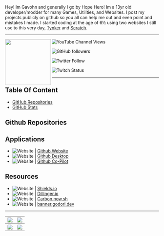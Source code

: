 <!---
Home Page (Read Me)
--->
Hey! Im Gavohn and generally I go by Hope Hero! Im a 13yr old developer/modder for many Games, Utilities, and Websites. I post my projects publicly on github so you all can help me out and even point and mistakes I made. I started coding at the age of 6½ using two websites I still use to this very day, [Tynker](https://tynker.com/) and [Scratch](https://scratch.mit.edu/).

---
<!---
Main Image / Socials
--->
</p>

  <img align="left" height="150px" src="https://i.postimg.cc/c4MC9HfC/173149-F5-3-F57-40-C7-9496-7-BEDCDF4-B1-A9.png">

  ![YouTube Channel Views](https://img.shields.io/youtube/channel/views/UCxx6cvVrAysi0RgEshiE4IA?color=lime&label=HopeHero&logo=Youtube&logoColor=lime&style=plastic)
  
  ![GitHub followers](https://img.shields.io/github/followers/HopeHero?color=lime&label=HopeHero&logo=github&logoColor=lime&style=plastic)
  
  ![Twitter Follow](https://img.shields.io/twitter/follow/HopeHero?color=lime&label=HopeHero&logo=twitter&logoColor=lime&style=plastic)
  
  ![Twitch Status](https://img.shields.io/twitch/status/HopeHero?color=lime&label=HopeHero&logo=twitch&logoColor=lime&style=plastic)
  
</p>

---
## Table Of Content
  - [GitHub Repositories](#github-repositories)
  - [GitHub Stats](#github-stats)

## Github Repositories

## Applications
<!---
Applications (Markdown / HTML Bordering)
--->
<p align="left">

  - ![Website](https://img.shields.io/website?url=https%3A%2F%2Fgithub.com) | [Github Website](https://github.com/)
  - ![Website](https://img.shields.io/website?url=https%3A%2F%2Fdesktop.github.com) | [Github Desktop](https://desktop.github.com/)
  - ![Website](https://img.shields.io/website?url=https%3A%2F%2Fcopilot.github.com/) | [Github Co-Pilot](https://copilot.github.com/)

</p>

## Resources
<!---
Resources (Markdown / HTML Bordering)
--->
<p align="left">

  - ![Website](https://img.shields.io/website?url=https%3A%2F%2Fshields.io) | [Shields.io](https://shields.io/)
  - ![Website](https://img.shields.io/website?url=https%3A%2F%2Fdillinger.io%2F) | [Dillinger.io](https://dillinger.io/)
  - ![Website](https://img.shields.io/website?url=https%3A%2F%2Fcarbon.now.sh%2F) | [Carbon.now.sh](https://carbon.now.sh/)
  - ![Website](https://img.shields.io/website?url=https%3A%2F%2Fbanner.godori.dev%2F) | [banner.godori.dev](https://banner.godori.dev/)

</p>

---
<!---
Align the github cards + Testing for sub`s in HTML
--->

</p>
  <p align="left">
  
  | <img src="https://github-readme-stats.vercel.app/api?username=HopeHero&show_icons=true&theme=merko"> |  <img src="https://github-readme-stats.vercel.app/api/wakatime?username=HopeHero&theme=merko"> |
  | - | - |
  | <img src="https://github-readme-stats.vercel.app/api/top-langs/?username=HopeHero&layout=compact&theme=merko"> | <img src="https://github-readme-stats.vercel.app/api/top-langs/?username=HopeHero&langs_count=8&theme=merko"> |
  
  </p>
</p>
